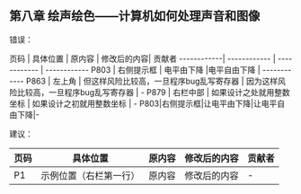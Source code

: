 ## 第八章 绘声绘色——计算机如何处理声音和图像

错误：

页码 | 具体位置 | 原内容 | 修改后的内容| 贡献者 
------------| ------------  | ------------  | ------------
P803 | 右侧提示框 | 电平由下降 |电平自由下降 | ------------ 
P863 | 左上角   | 但这样风险比较高，一旦程序bug乱写寄存器 | 因为这样风险比较高，一旦程序bug乱写寄存器 | - 
P879 | 右栏中部 | 如果设计之处就用整数坐标 | 如果设计之初就用整数坐标 | - 
P803|右侧提示框|让电平由下降|让电平自由下降|-

建议：

| 页码 | 具体位置               | 原内容 | 修改后的内容 | 贡献者 |
| ---- | ---------------------- | ------ | ------------ | ------ |
| P1   | 示例位置（右栏第一行） | 原内容 | 修改后的内容 | -      |
